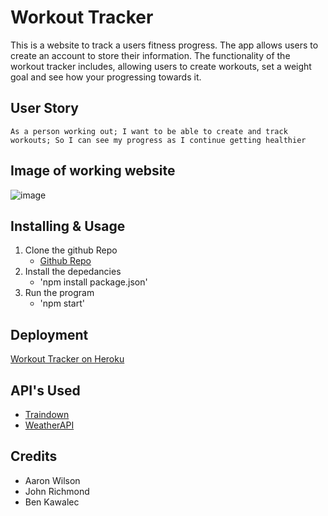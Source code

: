 # Workout Tracker

This is a website to track a users fitness progress. The app allows users to create an account to store their information. The functionality of the workout tracker includes, allowing users to create workouts, set a weight goal and see how your progressing towards it.

## User Story 

````
As a person working out; I want to be able to create and track workouts; So I can see my progress as I continue getting healthier
```` 

## Image of working website

![image](https://user-images.githubusercontent.com/103340843/188020111-f6df3780-4116-48bb-84cb-f7922706ad67.png)


## Installing & Usage

1. Clone the github Repo 
    - [Github Repo](https://github.com/AaronWilson113/Project-2.git)
2. Install the depedancies 
    - 'npm install package.json'
3. Run the program 
    - 'npm start'

## Deployment

[Workout Tracker on Heroku](https://workout-tracker-p5.herokuapp.com/)

## API's Used

- [Traindown](https://traindown.com/) 
- [WeatherAPI](https://www.weatherapi.com/)

## Credits

- Aaron Wilson
- John Richmond
- Ben Kawalec
